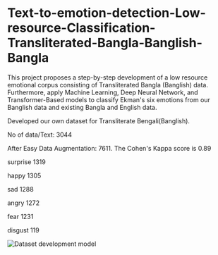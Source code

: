 # Text-to-emotion-detection-Low-resource-Classification-Transliterated-Bangla-Banglish-Bangla
This project proposes a step-by-step development of a low resource emotional corpus consisting of Transliterated Bangla (Banglish) data. Furthermore, apply Machine Learning, Deep Neural Network, and Transformer-Based models to classify Ekman's six emotions from our Banglish data and existing Bangla and English data.

Developed our own dataset for Transliterate Bengali(Banglish).

No of data/Text: 3044 

After Easy Data Augmentation: 7611. The Cohen's Kappa score is 0.89

  surprise  1319
  
  happy     1305
  
  sad       1288
  
  angry     1272 
  
  fear      1231   
  
  disgust   119

![Dataset development model](https://user-images.githubusercontent.com/80270089/168723559-e270b007-a291-4d52-b8fe-35f2f0593788.png)
